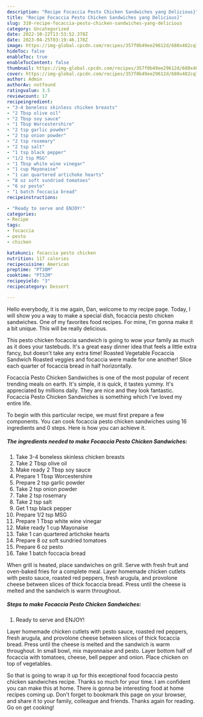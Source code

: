 ```yaml
---
description: "Recipe Focaccia Pesto Chicken Sandwiches yang Delicious}"
title: "Recipe Focaccia Pesto Chicken Sandwiches yang Delicious}"
slug: 310-recipe-focaccia-pesto-chicken-sandwiches-yang-delicious
category: Uncategorized
date: 2022-10-22T13:53:52.378Z
date: 2023-04-25T03:19:46.178Z
image: https://img-global.cpcdn.com/recipes/357f0b49ee29612d/680x482cq70/focaccia-pesto-chicken-sandwiches-recipe-main-photo.jpg
hideToc: false
enableToc: true
enableTocContent: false
thumbnail: https://img-global.cpcdn.com/recipes/357f0b49ee29612d/680x482cq70/focaccia-pesto-chicken-sandwiches-recipe-main-photo.jpg
cover: https://img-global.cpcdn.com/recipes/357f0b49ee29612d/680x482cq70/focaccia-pesto-chicken-sandwiches-recipe-main-photo.jpg
author: Admin
authorAv: notfound
ratingvalue: 3.5
reviewcount: 17
recipeingredient:
- "3-4 boneless skinless chicken breasts"
- "2 Tbsp olive oil"
- "2 Tbsp soy sauce"
- "1 Tbsp Worcestershire"
- "2 tsp garlic powder"
- "2 tsp onion powder"
- "2 tsp rosemary"
- "2 tsp salt"
- "1 tsp black pepper"
- "1/2 tsp MSG"
- "1 Tbsp white wine vinegar"
- "1 cup Mayonaise"
- "1 can quartered artichoke hearts"
- "8 oz soft sundried tomatoes"
- "6 oz pesto"
- "1 batch foccacia bread"
recipeinstructions:

- "Ready to serve and ENJOY!"
categories:
- Recipe
tags:
- focaccia
- pesto
- chicken

katakunci: focaccia pesto chicken 
nutrition: 117 calories
recipecuisine: American
preptime: "PT38M"
cooktime: "PT32M"
recipeyield: "3"
recipecategory: Dessert

---
```



Hello everybody, it is me again, Dan, welcome to my recipe page. Today, I will show you a way to make a special dish, focaccia pesto chicken sandwiches. One of my favorites food recipes. For mine, I'm gonna make it a bit unique. This will be really delicious.

This pesto chicken focaccia sandwich is going to wow your family as much as it does your tastebuds. It&#39;s a great easy dinner idea that feels a little extra fancy, but doesn&#39;t take any extra time! Roasted Vegetable Focaccia Sandwich Roasted veggies and focaccia were made for one another! Slice each quarter of focaccia bread in half horizontally.

Focaccia Pesto Chicken Sandwiches is one of the most popular of recent trending meals on earth. It's simple, it is quick, it tastes yummy. It's appreciated by millions daily. They are nice and they look fantastic. Focaccia Pesto Chicken Sandwiches is something which I've loved my entire life.


To begin with this particular recipe, we must first prepare a few components. You can cook focaccia pesto chicken sandwiches using 16 ingredients and 0 steps. Here is how you can achieve it.

<!--inarticleads1-->

##### The ingredients needed to make Focaccia Pesto Chicken Sandwiches:

1. Take 3-4 boneless skinless chicken breasts
1. Take 2 Tbsp olive oil
1. Make ready 2 Tbsp soy sauce
1. Prepare 1 Tbsp Worcestershire
1. Prepare 2 tsp garlic powder
1. Take 2 tsp onion powder
1. Take 2 tsp rosemary
1. Take 2 tsp salt
1. Get 1 tsp black pepper
1. Prepare 1/2 tsp MSG
1. Prepare 1 Tbsp white wine vinegar
1. Make ready 1 cup Mayonaise
1. Take 1 can quartered artichoke hearts
1. Prepare 8 oz soft sundried tomatoes
1. Prepare 6 oz pesto
1. Take 1 batch foccacia bread


When grill is heated, place sandwiches on grill. Serve with fresh fruit and oven-baked fries for a complete meal. Layer homemade chicken cutlets with pesto sauce, roasted red peppers, fresh arugula, and provolone cheese between slices of thick focaccia bread. Press until the cheese is melted and the sandwich is warm throughout. 

<!--inarticleads2-->

##### Steps to make Focaccia Pesto Chicken Sandwiches:


1. Ready to serve and ENJOY!

Layer homemade chicken cutlets with pesto sauce, roasted red peppers, fresh arugula, and provolone cheese between slices of thick focaccia bread. Press until the cheese is melted and the sandwich is warm throughout. In small bowl, mix mayonnaise and pesto. Layer bottom half of focaccia with tomatoes, cheese, bell pepper and onion. Place chicken on top of vegetables. 

So that is going to wrap it up for this exceptional food focaccia pesto chicken sandwiches recipe. Thanks so much for your time. I am confident you can make this at home. There is gonna be interesting food at home recipes coming up. Don't forget to bookmark this page on your browser, and share it to your family, colleague and friends. Thanks again for reading. Go on get cooking!

